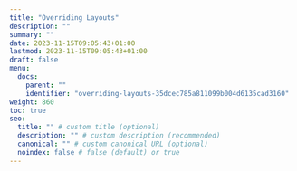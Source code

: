 ```yaml
---
title: "Overriding Layouts"
description: ""
summary: ""
date: 2023-11-15T09:05:43+01:00
lastmod: 2023-11-15T09:05:43+01:00
draft: false
menu:
  docs:
    parent: ""
    identifier: "overriding-layouts-35dcec785a811099b004d6135cad3160"
weight: 860
toc: true
seo:
  title: "" # custom title (optional)
  description: "" # custom description (recommended)
  canonical: "" # custom canonical URL (optional)
  noindex: false # false (default) or true
---
```

